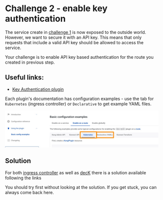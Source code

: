 # Challenge 2 - enable key authentication

The service create in [challenge 1](../1-proxy-service/README.md) is now exposed to the outside world. However, we want to secure it with an API key. This means that only requests that include a valid API key should be allowed to access the service.

Your challenge is to enable API key based authentication for the route you created in previous step.

## Useful links:

* [Key Authentication plugin](https://docs.konghq.com/hub/kong-inc/key-auth/how-to/basic-example/)

Each plugin's documentation has configuration examples - use the tab for `Kubernetes` (ingress controller) or `Declarative` to get example YAML files.

![Getting example YAML](../../images/plugin-examples.jpeg)

## Solution

For both [ingress controller](../../ingress-controller/2-enable-key-auth/) as well as [decK](../../deck/2-enable-key-auth/) there is a solution available following the links

You should try first without looking at the solution. If you get stuck, you can always come back here.